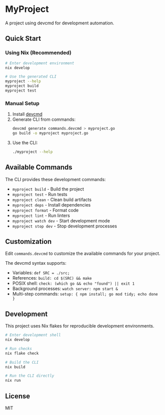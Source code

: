 # MyProject

A project using devcmd for development automation.

## Quick Start

### Using Nix (Recommended)

```bash
# Enter development environment
nix develop

# Use the generated CLI
myproject --help
myproject build
myproject test
```

### Manual Setup

1. Install [devcmd](https://github.com/aledsdavies/devcmd)
2. Generate CLI from commands:
   ```bash
   devcmd generate commands.devcmd > myproject.go
   go build -o myproject myproject.go
   ```
3. Use the CLI:
   ```bash
   ./myproject --help
   ```

## Available Commands

The CLI provides these development commands:

- `myproject build` - Build the project
- `myproject test` - Run tests
- `myproject clean` - Clean build artifacts
- `myproject deps` - Install dependencies
- `myproject format` - Format code
- `myproject lint` - Run linters
- `myproject watch dev` - Start development mode
- `myproject stop dev` - Stop development processes

## Customization

Edit `commands.devcmd` to customize the available commands for your project.

The devcmd syntax supports:
- Variables: `def SRC = ./src;`
- References: `build: cd $(SRC) && make`
- POSIX shell: `check: (which go && echo "found") || exit 1`
- Background processes: `watch server: npm start &`
- Multi-step commands: `setup: { npm install; go mod tidy; echo done }`

## Development

This project uses Nix flakes for reproducible development environments.

```bash
# Enter development shell
nix develop

# Run checks
nix flake check

# Build the CLI
nix build

# Run the CLI directly
nix run
```

## License

MIT
